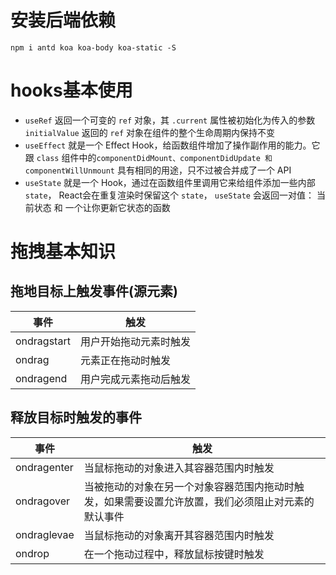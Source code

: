 # 安装后端依赖
```
npm i antd koa koa-body koa-static -S
```

# hooks基本使用
- `useRef` 返回一个可变的 `ref` 对象，其 `.current` 属性被初始化为传入的参数 `initialValue` 返回的 `ref` 对象在组件的整个生命周期内保持不变
- `useEffect` 就是一个 Effect Hook，给函数组件增加了操作副作用的能力。它跟 `class` 组件中的`componentDidMount、componentDidUpdate 和 componentWillUnmount` 具有相同的用途，只不过被合并成了一个 API
- `useState` 就是一个 Hook，通过在函数组件里调用它来给组件添加一些内部 `state`， React会在重复渲染时保留这个 `state`， `useState` 会返回一对值： 当前状态 和 一个让你更新它状态的函数

# 拖拽基本知识
## 拖地目标上触发事件(源元素)
| 事件 |  触发|
| --- | --- |
|  ondragstart  | 用户开始拖动元素时触发
|  ondrag  | 元素正在拖动时触发
|  ondragend  | 用户完成元素拖动后触发

## 释放目标时触发的事件
| 事件 |  触发|
| --- | --- |
|  ondragenter  | 当鼠标拖动的对象进入其容器范围内时触发
|  ondragover  | 当被拖动的对象在另一个对象容器范围内拖动时触发，如果需要设置允许放置，我们必须阻止对元素的默认事件
|  ondraglevae  | 当鼠标拖动的对象离开其容器范围内时触发
|  ondrop  | 在一个拖动过程中，释放鼠标按键时触发